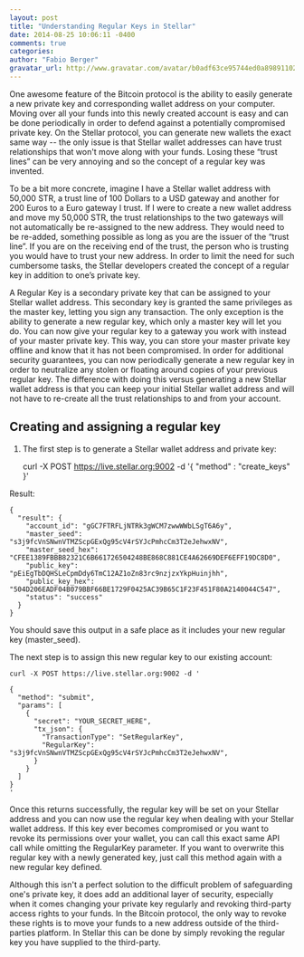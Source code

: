 ```yaml
---
layout: post
title: "Understanding Regular Keys in Stellar"
date: 2014-08-25 10:06:11 -0400
comments: true
categories: 
author: "Fabio Berger"
gravatar_url: http://www.gravatar.com/avatar/b0adf63ce95744ed0a8989110277175f.png
---
```


One awesome feature of the Bitcoin protocol is the ability to easily generate a new private key and corresponding wallet address on your computer. Moving over all your funds into this newly created account is easy and can be done periodically in order to defend against a potentially compromised  private key. On the Stellar protocol, you can generate new wallets the exact same way -- the only issue is that Stellar wallet addresses can have trust relationships that won't move along with your funds. Losing these “trust lines” can be very annoying and so the concept of a regular key was invented. 

To be a bit more concrete, imagine I have a Stellar wallet address with 50,000 STR, a trust line of 100 Dollars to a USD gateway and another for 200 Euros to a Euro gateway I trust. If I were to create a new wallet address and move my 50,000 STR, the trust relationships to the two gateways will not automatically be re-assigned to the new address. They would need to be re-added, something possible as long as you are the issuer of the “trust line”. If you are on the receiving end of the trust, the person who is trusting you would have to trust your new address. In order to limit the need for such cumbersome tasks, the Stellar developers created the concept of a regular key in addition to one’s private key.

A Regular Key is a secondary private key that can be assigned to your Stellar wallet address. This secondary key is granted the same privileges as the master key, letting you sign any transaction. The only exception is the ability to generate a new regular key, which only a master key will let you do. You can now give your regular key to a gateway you work with instead of your master private key. This way, you can store your master private key offline and know that it has not been compromised. In order for additional security guarantees, you can now periodically generate a new regular key in order to neutralize any stolen or floating around copies of your previous regular key. The difference with doing this versus generating a new Stellar wallet address is that you can keep your initial Stellar wallet address and will not have to re-create all the trust relationships to and from your account.

## Creating and assigning a regular key

1. The first step is to generate a Stellar wallet address and private key:

	curl -X POST https://live.stellar.org:9002 -d '{ "method" : "create_keys" }'

Result:


	{
	  "result": {
	    "account_id": "gGC7FTRFLjNTRk3gWCM7zwwWWbLSgT6A6y",
	    "master_seed": "s3j9fcVnSNwnVTMZScpGExQg95cV4rSYJcPmhcCm3T2eJehwxNV",
	    "master_seed_hex": "CFEE1389FBBB82321C6B661726504248BE868C881CE4A62669DEF6EFF19DC8D0",
	    "public_key": "pEiEgTbDQHSLeCpmDdy6TmC12AZ1oZn83rc9nzjzxYkpHuinjhh",
	    "public_key_hex": "504D206EADF04B079BBF66BE1729F0425AC39B65C1F23F451F80A2140044C547",
	    "status": "success"
	  }
	}

You should save this output in a safe place as it includes your new regular key (master_seed).

The next step is to assign this new regular key to our existing account:

	curl -X POST https://live.stellar.org:9002 -d '

	{
	  "method": "submit",
	  "params": [
	    {
	      "secret": "YOUR_SECRET_HERE",
	      "tx_json": {
	        "TransactionType": "SetRegularKey",
	        "RegularKey": "s3j9fcVnSNwnVTMZScpGExQg95cV4rSYJcPmhcCm3T2eJehwxNV",
	      }
	    }
	  ]
	}
	'

Once this returns successfully, the regular key will be set on your Stellar address and you can now use the regular key when dealing with your Stellar wallet address. If this key ever becomes compromised or you want to revoke its permissions over your wallet, you can call this exact same API call while omitting the RegularKey parameter. If you want to overwrite this regular key with a newly generated key, just call this method again with a new regular key defined. 

Although this isn't a perfect solution to the difficult problem of safeguarding one's private key, it does add an additional layer of security, especially when it comes changing your private key regularly and revoking third-party access rights to your funds. In the Bitcoin protocol, the only way to revoke these rights is to move your funds to a new address outside of the third-parties platform. In Stellar this can be done by simply revoking the regular key you have supplied to the third-party. 

